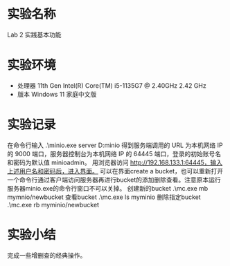 # 实验名称
Lab 2 实践基本功能

# 实验环境
* 处理器	11th Gen Intel(R) Core(TM) i5-1135G7 @ 2.40GHz   2.42 GHz
* 版本	Windows 11 家庭中文版


# 实验记录

在命令行输入
	.\minio.exe server D:minio
得到服务端调用的 URL 为本机网络 IP 的 9000 端口，服务器控制台为本机网络 IP 的 64445 端口，登录的初始账号名和密码为默认值 minioadmin。
用浏览器访问 http://192.168.133.1:64445，输入上述用户名和密码后，进入界面。
可以在界面create a bucket，也可以重新打开一个命令行通过客户端访问服务器再进行bucket的添加删除查看。注意原本运行服务器minio.exe的命令行窗口不可以关掉。
创建新的bucket
	.\mc.exe mb mymnio/newbucket
查看bucket
	.\mc.exe ls myminio
删除指定bucket
	.\mc.exe rb myminio/newbucket

# 实验小结
	
完成一些增删查的经典操作。